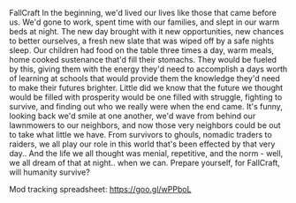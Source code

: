 FallCraft
 In the beginning, we'd lived our lives like those that came before us. We'd gone to work, spent time with our families, and slept in our warm beds at night. The new day brought with it new opportunities, new chances to better ourselves, a fresh new slate that was wiped off by a safe nights sleep. Our children had food on the table three times a day, warm meals, home cooked sustenance that'd fill their stomachs. They would be fueled by this, giving them with the energy they'd need to accomplish a days worth of learning at schools that would provide them the knowledge they'd need to make their futures brighter. Little did we know that the future we thought would be filled with prosperity would be one filled with struggle, fighting to survive, and finding out who we really were when the end came. It's funny, looking back we'd smile at one another, we'd wave from behind our lawnmowers to our neighbors, and now those very neighbors could be out to take what little we have. From survivors to ghouls, nomadic traders to raiders, we all play our role in this world that's been effected by that very day.. And the life we all thought was menial, repetitive, and the norm - well, we all dream of that at night.. when we can. Prepare yourself, for FallCraft, will humanity survive?
 
 Mod tracking spreadsheet: https://goo.gl/wPPboL
